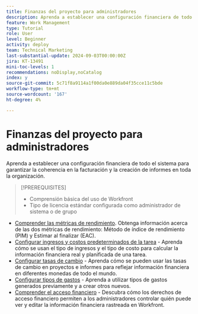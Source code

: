 ```yaml
---
title: Finanzas del proyecto para administradores
description: Aprenda a establecer una configuración financiera de todo el sistema para garantizar la coherencia en la facturación y la creación de informes en toda la organización.
feature: Work Management
type: Tutorial
role: User
level: Beginner
activity: deploy
team: Technical Marketing
last-substantial-update: 2024-09-03T00:00:00Z
jira: KT-13491
mini-toc-levels: 1
recommendations: noDisplay,noCatalog
index: y
source-git-commit: 5c71f8a9114a1f00da0e889da04f35cce11c5bde
workflow-type: tm+mt
source-wordcount: '167'
ht-degree: 4%

---
```



# Finanzas del proyecto para administradores

Aprenda a establecer una configuración financiera de todo el sistema para garantizar la coherencia en la facturación y la creación de informes en toda la organización.


>[!PREREQUISITES]
>
>* Comprensión básica del uso de Workfront
>* Tipo de licencia estándar configurada como administrador de sistema o de grupo

* [Comprender las métricas de rendimiento](understand-performance-metrics.md). Obtenga información acerca de las dos métricas de rendimiento: Método de índice de rendimiento (PIM) y Estimar al finalizar (EAC).
* [Configurar ingresos y costos predeterminados de la tarea](set-up-task-revenue-and-cost-defaults.md) - Aprenda cómo se usan el tipo de ingresos y el tipo de costo para calcular la información financiera real y planificada de una tarea.
* [Configurar tasas de cambio](set-up-exchange-rates.md) - Aprenda cómo se pueden usar las tasas de cambio en proyectos e informes para reflejar información financiera en diferentes monedas de todo el mundo.
* [Configurar tipos de gastos](set-up-expense-types.md) - Aprenda a utilizar tipos de gastos generados previamente y a crear otros nuevos.
* [Comprender el acceso financiero](understand-financial-access.md) - Descubra cómo los derechos de acceso financiero permiten a los administradores controlar quién puede ver y editar la información financiera rastreada en Workfront.
